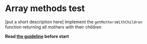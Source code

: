 # Array methods test
[put a short description here] Implement the `getMothersWithChildren` function returning all mothers with their children

**Read [the guideline](https://github.com/mate-academy/js_task-guideline/blob/master/README.md) before start**
